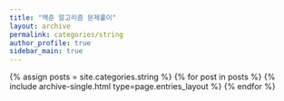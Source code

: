 ```yaml
---
title: "백준 알고리즘 문제풀이"
layout: archive
permalink: categories/string
author_profile: true
sidebar_main: true
---
```



{% assign posts = site.categories.string %}
{% for post in posts %} {% include archive-single.html type=page.entries_layout %} {% endfor %}